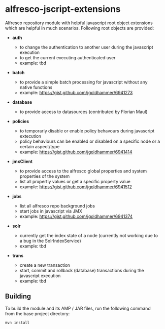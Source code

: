 alfresco-jscript-extensions
===========================

Alfresco repository module with helpful javascript root object extensions which are helpful in much scenarios.
Following root objects are provided:
* **auth**
	* to change the authentication to another user during the javascript execution
	* to get the current executing authenticated user
	* example: tbd
		
* **batch** 
	* to provide a simple batch processing for javascript without any native functions
	* example: https://gist.github.com/jgoldhammer/6941273
	
* **database** 
	* to provide access to datasources (contributed by Florian Maul)
	 
* **policies** 
	* to temporarly disable or enable policy behavours during javascript extecution
	* policy behaviours can be enabled or disabled on a specific node or a certain aspect/type
	* example: https://gist.github.com/jgoldhammer/6941414
	
* **jmxClient** 
	* to provide access to the alfresco global properties and system properties of the system
	* list all propertiy values or get a specific property value
	* example: https://gist.github.com/jgoldhammer/6941512
	
* **jobs** 
	* list all alfresco repo background jobs
	* start jobs in javascript via JMX
	* example: https://gist.github.com/jgoldhammer/6941374

* **solr** 
	* currently get the index state of a node (currently not working due to a bug in the SolrIndexService)
	* example: tbd
	
* **trans** 
	* create a new transaction
	* start, commit and rollback (database) transactions during the javascript execution
	* example: tbd
 
Building
--------

To build the module and its AMP / JAR files, run the following command from the base 
project directory:

    mvn install




